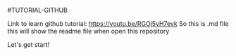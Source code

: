 #TUTORIAL-GITHUB

Link to learn github tutorial: https://youtu.be/RGOj5yH7evk
So this is .md file this will show the readme file when open this repository

Let's get start!
